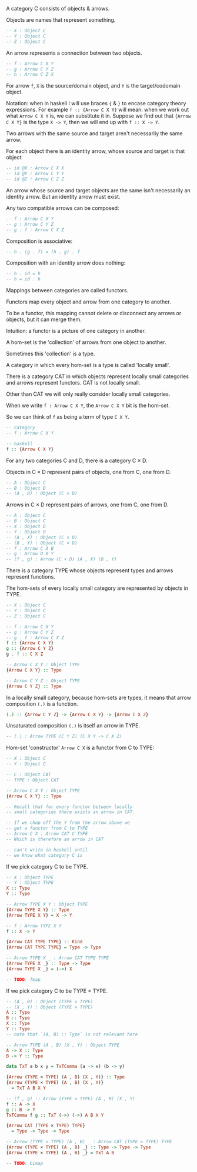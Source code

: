 A category C consists of objects & arrows.

Objects are names that represent something.

```haskell
-- X : Object C
-- Y : Object C
-- Z : Object C
```

An arrow represents a connection between two objects.

```haskell
-- f : Arrow C X Y
-- g : Arrow C Y Z
-- h : Arrow C Z X
```

For arrow `f`, `X` is the source/domain object, and `Y` is the target/codomain object.

Notation: when in haskell I will use braces `{` & `}` to encase category theory
expressions.  For example `f :: {Arrow C X Y}` will mean: when we work out what
`Arrow C X Y` is, we can substitute it in.  Suppose we find out that
`{Arrow C X Y}` is the type `X -> Y`, then we will end up with `f :: X -> Y`.

Two arrows with the same source and target aren't necessarily the same arrow.

For each object there is an identity arrow, whose source and target is that
object:

```haskell
-- id @X : Arrow C X X
-- id @Y : Arrow C Y Y
-- id @Z : Arrow C Z Z
```

An arrow whose source and target objects are the same isn't necessarily an
identity arrow.  But an identity arrow must exist.

Any two compatible arrows can be composed:

```haskell
-- f : Arrow C X Y
-- g : Arrow C Y Z
-- g . f : Arrow C X Z
```

Composition is associative:

```haskell
-- h . (g . f) = (h . g) . f
```

Composition with an identity arrow does nothing:

```haskell
-- h . id = h
-- h = id . h
```

Mappings between categories are called functors.

Functors map every object and arrow from one category to another.

To be a functor, this mapping cannot delete or disconnect any arrows or
objects, but it can merge them.

Intuition: a functor is a picture of one category in another.

A hom-set is the 'collection' of arrows from one object to another.

Sometimes this 'collection' is a type.

A category in which every hom-set is a type is called 'locally small'.

There is a category CAT in which objects represent locally small categories and arrows
represent functors.  CAT is not locally small.

Other than CAT we will only really consider locally small categories.

When we write `f : Arrow C X Y`, the `Arrow C X Y` bit is the hom-set.

So we can think of `f` as being a term of type `C X Y`.

```haskell
-- category
-- f : Arrow C X Y

-- haskell
f :: {Arrow C X Y}
```

For any two categories C and D, there is a category C × D.

Objects in C × D represent pairs of objects, one from C, one from D.

```haskell
-- A : Object C
-- B : Object D
-- (A , B) : Object (C × D)
```

Arrows in C × D represent pairs of arrows, one from C, one from D.

```haskell
-- A : Object C
-- B : Object C
-- X : Object D
-- Y : Object D
-- (A , X) : Object (C × D)
-- (B , Y) : Object (C × D)
-- f : Arrow C A B
-- g : Arrow D X Y
-- (f , g) : Arrow (C × D) (A , X) (B , Y)
```

There is a category TYPE whose objects represent types and arrows represent functions.

The hom-sets of every locally small category are represented by objects in TYPE.

```haskell
-- X : Object C
-- Y : Object C
-- Z : Object C

-- f : Arrow C X Y
-- g : Arrow C Y Z
-- g . f : Arrow C X Z
f :: {Arrow C X Y}
g :: {Arrow C Y Z}
g . f :: C X Z

-- Arrow C X Y : Object TYPE
{Arrow C X Y} :: Type

-- Arrow C Y Z : Object TYPE
{Arrow C Y Z} :: Type
```

In a locally small category, because hom-sets are types, it means that arrow
composition `(.)` is a function.

```haskell
(.) :: {Arrow C Y Z} -> {Arrow C X Y} -> {Arrow C X Z}
```

Unsaturated composition `(.)` is itself an arrow in TYPE.

```haskell
-- (.) : Arrow TYPE (C Y Z) (C X Y -> C X Z)
```

Hom-set 'constructor' `Arrow C X` is a functor from C to TYPE:

```haskell
-- X : Object C
-- Y : Object C

-- C : Object CAT
-- TYPE : Object CAT

-- Arrow C X Y : Object TYPE
{Arrow C X Y} :: Type

-- Recall that for every functor between locally
-- small categories there exists an arrow in CAT.

-- If we chop off the Y from the arrow above we
-- get a functor from C to TYPE
-- Arrow C X : Arrow CAT C TYPE
-- Which is therefore an arrow in CAT

-- can't write in haskell until
-- we know what category C is
```

If we pick category C to be TYPE.

```haskell
-- X : Object TYPE
-- Y : Object TYPE
X :: Type
Y :: Type

-- Arrow TYPE X Y : Object TYPE
{Arrow TYPE X Y} :: Type
{Arrow TYPE X Y} = X -> Y

-- f : Arrow TYPE X Y
f :: X -> Y

{Arrow CAT TYPE TYPE} :: Kind
{Arrow CAT TYPE TYPE} = Type -> Type

-- Arrow TYPE X _ : Arrow CAT TYPE TYPE
{Arrow TYPE X _} :: Type -> Type
{Arrow TYPE X _} = (->) X

-- TODO: fmap

```

If we pick category C to be TYPE × TYPE.

```haskell
-- (A , B) : Object (TYPE × TYPE)
-- (X , Y) : Object (TYPE × TYPE)
A :: Type
B :: Type
X :: Type
Y :: Type
-- note that `(A, B) :: Type` is not relevant here

-- Arrow TYPE (A , B) (X , Y) : Object TYPE
A -> X :: Type
B -> Y :: Type

data TxT a b x y = TxTComma (a -> x) (b -> y)

{Arrow (TYPE × TYPE) (A , B) (X , Y)} :: Type
{Arrow (TYPE × TYPE) (A , B) (X , Y)}
  = TxT A B X Y

-- (f , g) :: Arrow (TYPE × TYPE) (A , B) (X , Y)
f :: A -> X
g :: B -> Y
TxTComma f g :: TxT (->) (->) A B X Y

{Arrow CAT (TYPE × TYPE) TYPE}
  = Type -> Type -> Type

-- Arrow (TYPE × TYPE) (A , B) _ : Arrow CAT (TYPE × TYPE) TYPE
{Arrow (TYPE × TYPE) (A , B) _} :: Type -> Type -> Type
{Arrow (TYPE × TYPE) (A , B) _} = TxT A B

-- TODO: bimap
```

